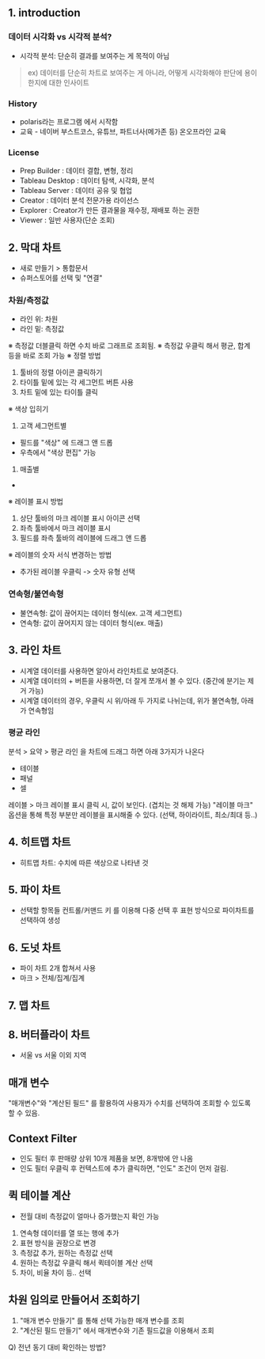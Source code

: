 ## 1. introduction

### 데이터 시각화 vs 시각적 분석?

- 시각적 분석: 단순히 결과를 보여주는 게 목적이 아님

> ex) 데이터를 단순히 차트로 보여주는 게 아니라, 어떻게 시각화해야 판단에 용이한지에 대한 인사이트
> 

### History

- polaris라는 프로그램 에서 시작함
- 교육 - 네이버 부스트코스, 유튜브, 파트너사(메가존 등) 온오프라인 교육

### License

- Prep Builder : 데이터 결합, 변형, 정리
- Tableau Desktop : 데이터 탐색, 시각화, 분석
- Tableau Server : 데이터 공유 및 협업
- Creator : 데이터 분석 전문가용 라이선스
- Explorer : Creator가 만든 결과물을 재수정, 재배포 하는 권한
- Viewer : 일반 사용자(단순 조회)

## 2. 막대 차트

- 새로 만들기 > 통합문서
- 슈퍼스토어를 선택 및 "연결"

### 차원/측정값

- 라인 위: 차원
- 라인 밑: 측정값

※ 측정값 더블클릭 하면 수치 바로 그래프로 조회됨.
※ 측정값 우클릭 해서 평균, 합계 등을 바로 조회 가능
※ 정렬 방법

1. 툴바의 정렬 아이콘 클릭하기
2. 타이틀 밑에 있는 각 세그먼트 버튼 사용
3. 차트 밑에 있는 타이틀 클릭

※ 색상 입히기

1. 고객 세그먼트별
- 필드를 "색상" 에 드래그 앤 드롭
- 우측에서 "색상 편집" 가능
1. 매출별
- 

※ 레이블 표시 방법

1. 상단 툴바의 마크 레이블 표시 아이콘 선택
2. 좌측 툴바에서 마크 레이블 표시
3. 필드를 좌측 툴바의 레이블에 드래그 앤 드롭

※ 레이블의 숫자 서식 변경하는 방법

- 추가된 레이블 우클릭 -> 숫자 유형 선택

### 연속형/불연속형

- 불연속형: 값이 끊어지는 데이터 형식(ex. 고객 세그먼트)
- 연속형: 값이 끊어지지 않는 데이터 형식(ex. 매출)

## 3. 라인 차트

- 시계열 데이터를 사용하면 알아서 라인차트로 보여준다.
- 시계열 데이터의 + 버튼을 사용하면, 더 잘게 쪼개서 볼 수 있다. (중간에 분기는 제거 가능)
- 시계열 데이터의 경우, 우클릭 시 위/아래 두 가지로 나뉘는데, 위가 불연속형, 아래가 연속형임

### 평균 라인

분석 > 요약 > 평균 라인
을 차트에 드래그 하면 아래 3가지가 나온다

- 테이블
- 패널
- 셀

레이블 > 마크 레이블 표시 클릭 시, 값이 보인다. (겹치는 것 해제 가능)
"레이블 마크" 옵션을 통해 특정 부분만 레이블을 표시해줄 수 있다.
(선택, 하이라이트, 최소/최대 등..)

## 4. 히트맵 차트

- 히트맵 차트: 수치에 따른 색상으로 나타낸 것

## 5. 파이 차트

- 선택할 항목들 컨트롤/커맨드 키 를 이용해 다중 선택 후 표현 방식으로 파이차트를 선택하여 생성

## 6. 도넛 차트

- 파이 차트 2개 합쳐서 사용
- 마크 > 전체/집계/집계

## 7. 맵 차트

## 8. 버터플라이 차트

- 서울 vs 서울 이외 지역

## 매개 변수

"매개변수"와 "계산된 필드" 를 활용하여
사용자가 수치를 선택하여 조회할 수 있도록 할 수 있음.

## Context Filter

- 인도 필터 후 판매량 상위 10개 제품을 보면, 8개밖에 안 나옴
- 인도 필터 우클릭 후 컨텍스트에 추가 클릭하면, "인도" 조건이 먼저 걸림.

## 퀵 테이블 계산

- 전월 대비 측정값이 얼마나 증가했는지 확인 가능
1. 연속형 데이터를 열 또는 행에 추가
2. 표현 방식을 권장으로 변경
3. 측정값 추가, 원하는 측정값 선택
4. 원하는 측정값 우클릭 해서 퀵테이블 계산 선택
5. 차이, 비율 차이 등.. 선택

## 차원 임의로 만들어서 조회하기

1. "매개 변수 만들기" 를 통해 선택 가능한 매개 변수를 조회
2. "계산된 필드 만들기" 에서 매개변수와 기존 필드값을 이용해서 조회

Q) 전년 동기 대비 확인하는 방법?